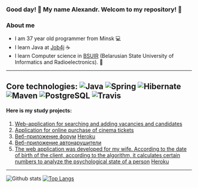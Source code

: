 ### Good day! 👋 My name Alexandr. Welcom to my repository! :metal:

### About me
* I am 37 year old programmer from Minsk :computer:
* I learn Java at [Job4j](https://job4j.ru/) :coffee:
* I learn Computer science in [BSUIR](https://www.bsuir.by/) (Belarusian State University of Informatics and Radioelectronics). :office:
-----------
<b>Core technologies:</b>
![Java](https://img.shields.io/badge/Java-%3E%3D%208-orange) 
![Spring](https://img.shields.io/badge/Spring-%3E%3D%205.0-green)
![Hibernate](https://img.shields.io/badge/Hibernate-%3E%3D%205.0-yellow)
![Maven](https://img.shields.io/badge/Maven-3-red)
![PostgreSQL](https://img.shields.io/badge/PostgreSQL-%3E%3D%209-blue)
![Travis](https://img.shields.io/badge/Travis-CI-succes)
-----------
#### Here is my study projects:
1. [Web-application for searching and adding vacancies and candidates](https://github.com/zely20/job4j_dreamjob)
2. [Application for online purchase of cinema tickets](https://github.com/zely20/job4j_cinema)
3. [Веб-приложение форум](https://github.com/zely20/forum) [Heroku](https://obscure-tor-53327.herokuapp.com/)
4. [Веб-приложение автонарушители](https://github.com/zely20/job4j_accident)
5. [The web application was developed for my wife. According to the date of birth of the client, according to the algorithm, it calculates certain numbers to analyze the psychological state of a person](https://github.com/zely20/numerologic) [Heroku](https://numerologik.herokuapp.com)
-----------
![Github stats](https://github-readme-stats.vercel.app/api?username=zely20&hide=stars,prs,issues,contribs)
[![Top Langs](https://github-readme-stats.vercel.app/api/top-langs/?username=zely20&layout=compact)](https://github.com/zely20/github-readme-stats)
<!--
**zely20/zely20** is a ✨ _special_ ✨ repository because its `README.md` (this file) appears on your GitHub profile.

Here are some ideas to get you started:

- 🔭 I’m currently working on ...
- 🌱 I’m currently learning ...
- 👯 I’m looking to collaborate on ...
- 🤔 I’m looking for help with ...
- 💬 Ask me about ...
- 📫 How to reach me: ...
- 😄 Pronouns: ...
- ⚡ Fun fact: ...
-->
